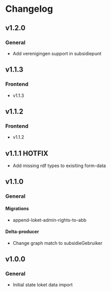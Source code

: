 # Changelog
## v1.2.0
### General
- Add verenigingen support in subsidiepunt
## v1.1.3 
### Frontend
- v1.1.3
## v1.1.2 
### Frontend
- v1.1.2
## v1.1.1 HOTFIX
- Add missing rdf types to exisiting form-data
## v1.1.0
### General
#### Migrations
- append-loket-admin-rights-to-abb
#### Delta-producer
- Change graph match to subsidieGebruiker 
## v1.0.0
### General
- Initial state loket data import

